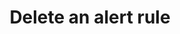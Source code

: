 ---
title: Delete an alert rule
api:
  file: bazel-binopenapiopenapiopenapiopenapi.swagger.json
  operationId: DeleteAlertRule
hidden: false
---